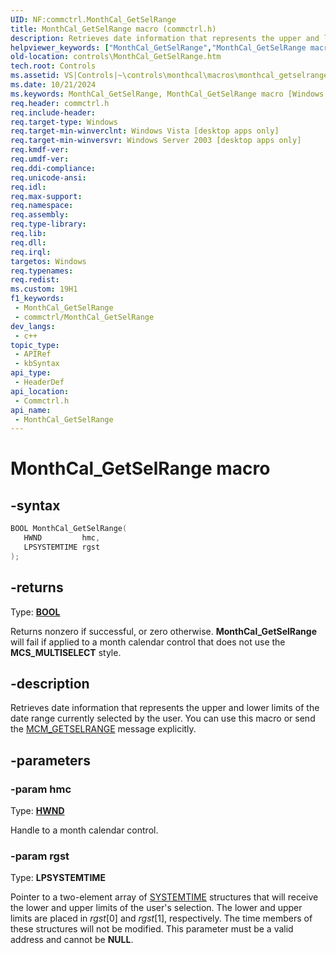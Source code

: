 ```yaml
---
UID: NF:commctrl.MonthCal_GetSelRange
title: MonthCal_GetSelRange macro (commctrl.h)
description: Retrieves date information that represents the upper and lower limits of the date range currently selected by the user. You can use this macro or send the MCM_GETSELRANGE message explicitly.
helpviewer_keywords: ["MonthCal_GetSelRange","MonthCal_GetSelRange macro [Windows Controls]","_win32_MonthCal_GetSelRange","_win32_MonthCal_GetSelRange_cpp","commctrl/MonthCal_GetSelRange","controls.MonthCal_GetSelRange","controls._win32_MonthCal_GetSelRange"]
old-location: controls\MonthCal_GetSelRange.htm
tech.root: Controls
ms.assetid: VS|Controls|~\controls\monthcal\macros\monthcal_getselrange.htm
ms.date: 10/21/2024
ms.keywords: MonthCal_GetSelRange, MonthCal_GetSelRange macro [Windows Controls], _win32_MonthCal_GetSelRange, _win32_MonthCal_GetSelRange_cpp, commctrl/MonthCal_GetSelRange, controls.MonthCal_GetSelRange, controls._win32_MonthCal_GetSelRange
req.header: commctrl.h
req.include-header: 
req.target-type: Windows
req.target-min-winverclnt: Windows Vista [desktop apps only]
req.target-min-winversvr: Windows Server 2003 [desktop apps only]
req.kmdf-ver: 
req.umdf-ver: 
req.ddi-compliance: 
req.unicode-ansi: 
req.idl: 
req.max-support: 
req.namespace: 
req.assembly: 
req.type-library: 
req.lib: 
req.dll: 
req.irql: 
targetos: Windows
req.typenames: 
req.redist: 
ms.custom: 19H1
f1_keywords:
 - MonthCal_GetSelRange
 - commctrl/MonthCal_GetSelRange
dev_langs:
 - c++
topic_type:
 - APIRef
 - kbSyntax
api_type:
 - HeaderDef
api_location:
 - Commctrl.h
api_name:
 - MonthCal_GetSelRange
---
```


# MonthCal_GetSelRange macro

## -syntax

```cpp
BOOL MonthCal_GetSelRange(
   HWND         hmc,
   LPSYSTEMTIME rgst
);
```

## -returns

Type: **[BOOL](/windows/desktop/winprog/windows-data-types)**

Returns nonzero if successful, or zero otherwise. <b>MonthCal_GetSelRange</b> will fail if applied to a month calendar control that does not use the <b>MCS_MULTISELECT</b> style.


## -description

Retrieves date information that represents the upper and lower limits of the date range currently selected by the user. You can use this macro or send the <a href="/windows/desktop/Controls/mcm-getselrange">MCM_GETSELRANGE</a> message explicitly.

## -parameters

### -param hmc

Type: <b><a href="/windows/desktop/WinProg/windows-data-types">HWND</a></b>

Handle to a month calendar control.

### -param rgst

Type: <b>LPSYSTEMTIME</b>

Pointer to a two-element array of <a href="/windows/desktop/api/minwinbase/ns-minwinbase-systemtime">SYSTEMTIME</a> structures that will receive the lower and upper limits of the user's selection. The lower and upper limits are placed in <i>rgst</i>[0] and <i>rgst</i>[1], respectively. The time members of these structures will not be modified. This parameter must be a valid address and cannot be <b>NULL</b>.
